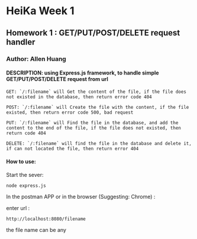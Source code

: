 # HeiKa Week 1
## Homework 1 : GET/PUT/POST/DELETE request handler
### Author: Allen Huang

#### **DESCRIPTION**: using Express.js framework, to handle simple GET/PUT/POST/DELETE request from url
    
    GET: `/:filename` will Get the content of the file, if the file does not existed in the database, then return error code 404

    POST: `/:filename` will Create the file with the content, if the file existed, then return error code 500, bad request
    
    PUT: `/:filename` will Find the file in the database, and add the content to the end of the file, if the file does not existed, then return code 404
    
    DELETE: `/:filename` will find the file in the database and delete it, if can not located the file, then return error 404

#### How to use:

Start the sever:
```
node express.js
```

In the postman APP or in the browser (Suggesting: Chrome) :

enter url :
```
http://localhost:8080/filename
```
the file name can be any